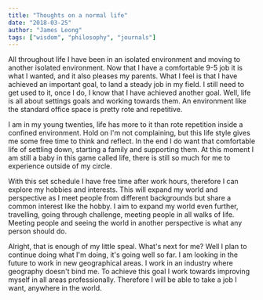 ```yaml
---
title: "Thoughts on a normal life"
date: "2018-03-25"
author: "James Leong"
tags: ["wisdom", "philosophy", "journals"]
---
```


All throughout life I have been in an isolated environment and moving to another isolated environment.
Now that I have a comfortable 9-5 job it is what I wanted, and it also pleases my parents. What I feel is that I have achieved an important goal, to land a steady job in my field. I still need to get used to it, once I do, I know that I have achieved another goal. Well, life is all about settings goals and working towards them. An environment like the standard office space is pretty rote and repetitive. 

I am in my young twenties, life has more to it than rote repetition inside a confined environment. Hold on I'm not complaining, but this life style gives me some free time to think and reflect. In the end I do want that comfortable life of settling down, starting a family and supporting them. At this moment I am still a baby in this game called life, there is still so much for me to experience outside of my circle.

With this set schedule I have free time after work hours, therefore I can explore my hobbies and interests. This will expand my world and perspective as I meet people from different backgrounds but share a common interest like the hobby. I aim to expand my world even further, travelling, going through challenge, meeting people in all walks of life. Meeting people and seeing the world in another perspective is what any person should do.

Alright, that is enough of my little speal. What's next for me? Well I plan to continue doing what I'm doing, it's going well so far. I am looking in the future to work in new geographical areas. I work in an industry where geography doesn't bind me. To achieve this goal I work towards improving myself in all areas professionally. Therefore I will be able to take a job I want, anywhere in the world. 